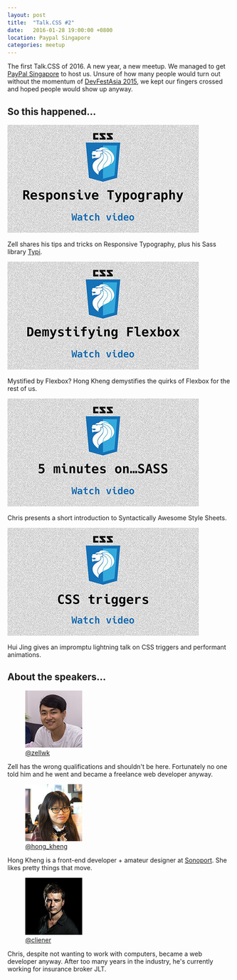 ```yaml
---
layout: post
title:  "Talk.CSS #2"
date:   2016-01-28 19:00:00 +0800
location: Paypal Singapore
categories: meetup
---
```

The first Talk.CSS of 2016. A new year, a new meetup. We managed to get <a href="https://www.paypal.com/sg/home">PayPal Singapore</a> to host us. Unsure of how many people would turn out without the momentum of [DevFestAsia 2015](http://2015.devfest.asia/), we kept our fingers crossed and hoped people would show up anyway.

## So this happened...

<div class="c-videos">
  <div class="c-video">
    <a class="c-video__link" href="https://youtu.be/24RRpGhWLTY">
      <img class="c-video__img" src="/img/talk-2/s201-resp-type.jpg" srcset="/img/talk-2/s201-resp-type@2x.jpg 2x" alt="Link to talk on Responsive Typography"/>
    </a>
    <p class="c-video__desc">Zell shares his tips and tricks on Responsive Typography, plus his Sass library <a href="https://github.com/zellwk/typi">Typi</a>.</p>
  </div>

  <div class="c-video">
    <a class="c-video__link" href="https://youtu.be/gHPjYeI3Xr0">
      <img class="c-video__img" src="/img/talk-2/s202-flexbox.jpg" srcset="/img/talk-2/s202-flexbox@2x.jpg 2x" alt="Link to talk on Demystifying Flexbox"/>
    </a>
    <p class="c-video__desc">Mystified by Flexbox? Hong Kheng demystifies the quirks of Flexbox for the rest of us.</p>
  </div>

  <div class="c-video">
    <a class="c-video__link" href="https://youtu.be/ADA4B1ZQKO4">
      <img class="c-video__img" src="/img/talk-2/s203-intro-sass.jpg" srcset="/img/talk-2/s203-intro-sass@2x.jpg 2x" alt="Link to talk on Intro to SASS"/>
    </a>
    <p class="c-video__desc">Chris presents a short introduction to Syntactically Awesome Style Sheets.</p>
  </div>

  <div class="c-video">
    <a class="c-video__link" href="https://youtu.be/1P2p5YmVNVM">
      <img class="c-video__img" src="/img/talk-2/s204-css-triggers.jpg" srcset="/img/talk-2/s204-css-triggers@2x.jpg 2x" alt="Link to talk on CSS triggers"/>
    </a>
    <p class="c-video__desc">Hui Jing gives an impromptu lightning talk on CSS triggers and performant animations.</p>
  </div>

</div>

## About the speakers...

<div class="o-flex c-speakers">
  <div class="o-flex3__item c-speaker">
    <figure>
      <img class="c-speaker__img" src="/img/talk-1/zell.jpg" srcset="/img/talk-1/zell@2x.jpg 2x" alt="Zell Liew"/>
      <figcaption><a class="c-speaker__link" href="https://twitter.com/zellwk">@zellwk</a></figcaption>
    </figure>
    <p class="c-speaker__intro">Zell has the wrong qualifications and shouldn't be here. Fortunately no one told him and he went and became a freelance web developer anyway.</p>
  </div>

  <div class="o-flex3__item c-speaker">
    <figure>
      <img class="c-speaker__img" src="/img/talk-2/yhk.jpg" srcset="/img/talk-2/yhk@2x.jpg 2x" alt="Yap Hong Kheng"/>
      <figcaption><a class="c-speaker__link" href="https://twitter.com/hong_kheng">@hong_kheng</a></figcaption>
    </figure>
    <p class="c-speaker__intro">Hong Kheng is a front-end developer + amateur designer at <a href="http://sonoport.com/">Sonoport</a>. She likes pretty things that move.</p>
  </div>

  <div class="o-flex3__item c-speaker">
    <figure>
      <img class="c-speaker__img" src="/img/talk-1/chris.jpg" srcset="/img/talk-1/chris@2x.jpg 2x" alt="Chris Lienert"/>
      <figcaption><a class="c-speaker__link" href="https://twitter.com/cliener">@cliener</a></figcaption>
    </figure>
    <p class="c-speaker__intro">Chris, despite not wanting to work with computers, became a web developer anyway. After too many years in the industry, he's currently working for insurance broker JLT.</p>
  </div>

</div>
